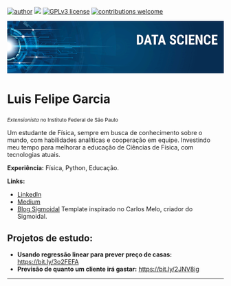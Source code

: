 [![author](https://img.shields.io/badge/-Autor-red)](https://www.linkedin.com/in/luis-felipe-de-sousa-garcia/) [![](https://img.shields.io/badge/python-3.7+-blue.svg)](https://www.python.org/downloads/release/python-365/) [![GPLv3 license](https://img.shields.io/badge/License-GPLv3-blue.svg)](http://perso.crans.org/besson/LICENSE.html) [![contributions welcome](https://img.shields.io/badge/contributions-welcome-brightgreen.svg?style=flat)](https://github.com/LuisFelipeGarcia2001/data-science/issues)

<p align="center">
  <img src="banner.png" >
</p>

# Luis Felipe Garcia
<sub>*Extensionista* no Instituto Federal de São Paulo</sub>

Um estudante de Física, sempre em busca de conhecimento sobre o mundo, com habilidades analíticas e cooperação em equipe. Investindo meu tempo para melhorar a educação de Ciências de Física, com tecnologias atuais.

**Experiência:** Física, Python, Educação.

**Links:**
* [LinkedIn](https://www.linkedin.com/in/luis-felipe-de-sousa-garcia)
* [Medium](https://medium.com/@felipe.lfsg)
* [Blog Sigmoidal](http://sigmoidal.ai) Template inspirado no Carlos Melo, criador do Sigmoidal.


## Projetos de estudo:
* **Usando regressão linear para prever preço de casas:** https://bit.ly/3o2FEFA
* **Previsão de quanto um cliente irá gastar:** https://bit.ly/2JNV8ig
---

